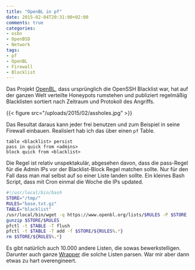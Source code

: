 ```yaml
---
title: "OpenBL in pf"
date: 2015-02-04T20:31:00+02:00
comments: true
categories:
- osbn
- OpenBSD
- Network
tags:
- pf
- OpenBL
- Firewall
- Blocklist
---
```

Das Projekt [OpenBL](https://openbl.org), dass ursprünglich die OpenSSH
Blacklist war, hat auf der ganzen Welt verteilte Honeypots rumstehen und
publiziert regelmäßig Blacklisten sortiert nach Zeitraum und Protokoll des
Angriffs.

{{< figure src="/uploads/2015/02/assholes.jpg" >}}

Das Resultat daraus kann jeder frei benutzen und zum Beispiel in seine
Firewall einbauen. Realisiert hab ich das über einen `pf` Table.

```
table <blacklist> persist
pass in quick from <admins>
block quick from <blacklist>
```

Die Regel ist relativ unspektakulär, abgesehen davon, dass die pass-Regel
für die Admin IPs vor der Blacklist-Block Regel matchen sollte. Nur für den
Fall dass man mal selbst auf so einer Liste landen sollte.
Ein kleines Bash Script, dass mit Cron einmal die Woche die IPs updated.

``` bash
#!/usr/local/bin/bash
STORE="/tmp/"
RULES="base.txt.gz"
TABLE="blacklist"
/usr/local/bin/wget -q https://www.openbl.org/lists/$RULES -P $STORE
gunzip $STORE/$RULES
pfctl -t $TABLE -T flush
pfctl -t $TABLE -T add -f $STORE/${RULES%.*}
rm $STORE/${RULES%.*}
```

Es gibt natürlich auch 10.000 andere Listen, die sowas bewerkstelligen.
Darunter auch ganze
[Wrapper](https://github.com/khainebot/Blocklist-Downloader/blob/master/blocklistdownloader.py)
die solche Listen parsen. War mir aber dann etwas zu hart overengineert.

